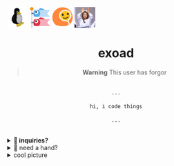 <div> 
<img src="1689908066576652.gif" height=48 />
<img src="carp_flag.png" height=48 />
<img src="i-gif.gif" height=48 />
<img src="1687431415226689.gif" height=48 />
</div>
<h1 align="center">exoad</h1>


<div align="center">

> **Warning**
> This user has forgor

```

...

hi, i code things

...

```

</div>

<br>

<details>
<summary>
<strong>🎀 inquiries?</strong>
</summary>

if you have inquiries regarding my software, give me a forward through my discord server: [link](https://discord.gg/PbJQRT9zQ8)

</details>

<details>
<summary>
🏮 need a hand?
</summary>

i can lend a hand in fields dealing with systems or ad hoc fields:

1. Java (Swing!)
2. C/C++ (0x, Boost, OpenGL, Lua)
3. Dart (Flutter!)
4. JavaScript (NodeJS)
5. Haxe (OpenFL)
6. Crostini (ChromeOS Linux container interfacing)

follow through by going to the *inquiries* section

</details>

<details>
  <summary>
    cool picture
  </summary>

<div align="center">
<img src="海沿いの道.png"/>
</div>
  
</details>
